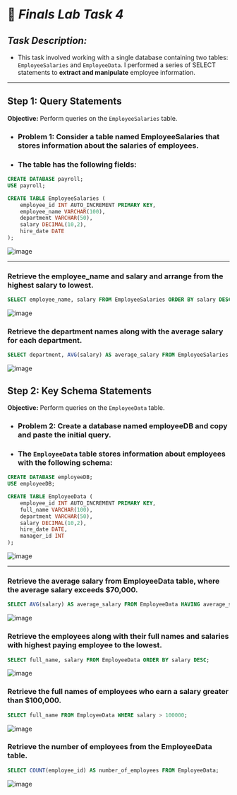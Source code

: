 # 🧩 *Finals Lab Task 4*
## *Task Description:*
- This task involved working with a single database containing two tables: `EmployeeSalaries` and `EmployeeData`. I performed a series of SELECT statements to **extract and manipulate** employee information.

---

## Step 1: Query Statements
**Objective:** Perform queries on the `EmployeeSalaries` table.
- ### Problem 1: Consider a table named EmployeeSalaries that stores information about the salaries of employees.
- ### The table has the following fields:
```sql
CREATE DATABASE payroll;
USE payroll;

CREATE TABLE EmployeeSalaries (
    employee_id INT AUTO_INCREMENT PRIMARY KEY,
    employee_name VARCHAR(100),
    department VARCHAR(50),
    salary DECIMAL(10,2),
    hire_date DATE
);
```
![image](https://github.com/user-attachments/assets/abcfda96-0bd8-45b6-848a-3cee5b83d0d6)

---

### Retrieve the employee_name and salary and arrange from the highest salary to lowest.
```sql
SELECT employee_name, salary FROM EmployeeSalaries ORDER BY salary DESC;
```
![image](https://github.com/user-attachments/assets/c2f9f9da-1d2e-4c4b-a636-ee826de58774)
### Retrieve the department names along with the average salary for each department.
```sql
SELECT department, AVG(salary) AS average_salary FROM EmployeeSalaries GROUP BY department;
```
![image](https://github.com/user-attachments/assets/1a6e739c-1008-488b-933b-31ad1b14d4b4)

## Step 2: Key Schema Statements
**Objective:** Perform queries on the `EmployeeData` table.
- ### Problem 2: Create a database named employeeDB and copy and paste the initial query.
- ### The `EmployeeData` table stores information about employees with the following schema:
```sql
CREATE DATABASE employeeDB;
USE employeeDB;

CREATE TABLE EmployeeData (
    employee_id INT AUTO_INCREMENT PRIMARY KEY,
    full_name VARCHAR(100),
    department VARCHAR(50),
    salary DECIMAL(10,2),
    hire_date DATE,
    manager_id INT
);
```
![image](https://github.com/user-attachments/assets/9e4211c3-0f9c-4b1e-a22b-07733625f349)

---

### Retrieve the average salary from EmployeeData table, where the average salary exceeds $70,000.
```sql
SELECT AVG(salary) AS average_salary FROM EmployeeData HAVING average_salary > 70000;
```
![image](https://github.com/user-attachments/assets/61147522-d7f1-4f8a-9f44-aece0700f122)
### Retrieve the employees along with their full names and salaries with highest paying employee to the lowest.
```sql
SELECT full_name, salary FROM EmployeeData ORDER BY salary DESC;
```
![image](https://github.com/user-attachments/assets/3c87ab2e-80e3-4e4c-b50f-e9cd6578e20d)
### Retrieve the full names of employees who earn a salary greater than $100,000.
```sql
SELECT full_name FROM EmployeeData WHERE salary > 100000;
```
![image](https://github.com/user-attachments/assets/a486e92f-0535-49d4-a236-105561f5b59a)
### Retrieve the number of employees from the EmployeeData table.
```sql
SELECT COUNT(employee_id) AS number_of_employees FROM EmployeeData;
```
![image](https://github.com/user-attachments/assets/199d36e9-4a2e-438f-8acc-4e74e4f8e07b)
